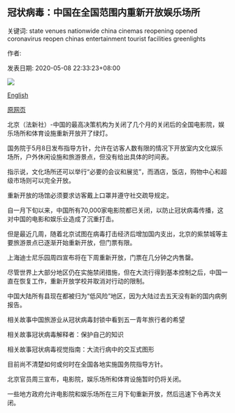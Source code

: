 ## 冠状病毒：中国在全国范围内重新开放娱乐场所

关键词: state venues nationwide china cinemas reopening opened coronavirus reopen chinas entertainment tourist facilities greenlights

作者: 

发表日期: 2020-05-08 22:33:23+08:00

![](https://www.straitstimes.com/sites/default/files/styles/x_large/public/articles/2020/05/08/rk_beijingmegabox_080520.jpg?itok=iNDGw6GL)

[English](Coronavirus%3A%20China%20green-lights%20reopening%20of%20entertainment%20venues%20nationwide.md)

[原网页](https://www.straitstimes.com/asia/east-asia/coronavirus-china-greenlights-reopening-of-entertainment-venues-nationwide)

北京（法新社）-中国的最高决策机构为关闭了几个月的关闭后的全国电影院，娱乐场所和体育设施重新开放开了绿灯。

国务院于5月8日发布指导方针，允许在访客人数有限的情况下开放室内文化娱乐场所，户外休闲设施和旅游景点，但没有给出具体的时间表。

指示说，文化场所还可以举行“必要的会议和展览”，而酒店，饭店，购物中心和超级市场则可以完全开放。

重新开放的场馆必须要求访客戴上口罩并遵守社交疏导规定。

自一月下旬以来，中国所有70,000家电影院都已关闭，以防止冠状病毒传播，这对中国的电影和娱乐业造成了沉重打击。

但是最近几周，随着北京试图在病毒打击经济后增加国内支出，北京的紫禁城等主要旅游景点已逐渐开始重新开放，但门票有限。

上海迪士尼乐园周四宣布将在下周重新开放，门票在几分钟之内售罄。

尽管世界上大部分地区仍在实施禁闭措施，但在大流行得到基本控制之后，中国一直在恢复工作，重新开放学校并取消对行动的限制。

中国大陆所有县现在都被归为“低风险”地区，因为大陆过去五天没有新的国内病例报告。

相关故事中国旅游业从冠状病毒封锁中看到五一青年旅行者的希望

相关故事冠状病毒解释者：保护自己的知识

相关故事冠状病毒视觉指南：大流行病中的交互式图形

目前尚不清楚如何或何时在全国各地实施国务院指导方针。

北京官员周三宣布，电影院，娱乐场所和体育设施暂时仍将关闭。

一些地方政府允许电影院和娱乐场所在三月下旬重新开放，然后迅速下令再次关闭。